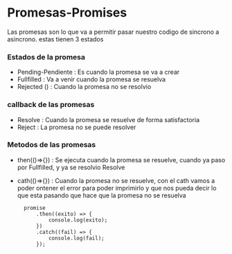 # Promesas-Promises

Las promesas son lo que va a permitir pasar nuestro codigo de sincrono a asincrono. estas tienen 3 estados 

### Estados de la promesa

* Pending-Pendiente : Es cuando la promesa se va a crear
* Fullfilled : Va a venir cuando la promesa se resuelva
* Rejected () : Cuando la promesa no se resolvio

### callback de las promesas

* Resolve : Cuando la promesa se resuelve de forma satisfactoria
* Reject : La promesa no se puede resolver

###  Metodos de las promesas

* then(()=>{}) : Se ejecuta cuando la promesa se resuelve, cuando ya paso por Fullfilled, y ya se resolvio Resolve
* cath(()=>{}) : Cuando la promesa no se resuelve, con el cath vamos a poder ontener el error para poder imprimirlo y que nos pueda decir lo que esta pasando que hace que la promesa no se resuelva

        promise
            .then((exito) => {
                console.log(exito);
            })
            .catch((fail) => {
                console.log(fail);
            });
